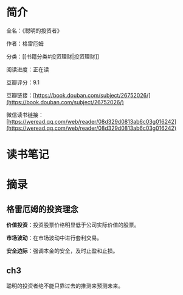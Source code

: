 # 简介

全名：《聪明的投资者》

作者：格雷厄姆

分类：[[书籍分类#投资理财|投资理财]]

阅读进度：正在读

豆瓣评分：9.1

豆瓣链接：[https://book.douban.com/subject/26752026/](https://book.douban.com/subject/26752026/)

微信读书链接：[https://weread.qq.com/web/reader/08d329d0813ab6c03g016242](https://weread.qq.com/web/reader/08d329d0813ab6c03g016242)

# 读书笔记



# 摘录

## 格雷厄姆的投资理念

**价值投资**：投资股票价格明显低于公司实际价值的股票。

**市场波动**：在市场波动中进行套利交易。

**安全边际**：强调本金的安全，及时止盈和止损。

## ch3

聪明的投资者绝不能只靠过去的推测来预测未来。

